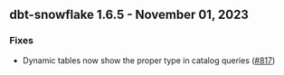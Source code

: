 ## dbt-snowflake 1.6.5 - November 01, 2023

### Fixes

- Dynamic tables now show the proper type in catalog queries ([#817](https://github.com/dbt-labs/dbt-snowflake/issues/817))
